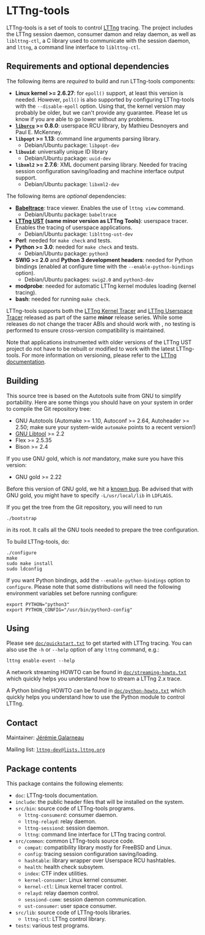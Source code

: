 LTTng-tools
===========

LTTng-tools is a set of tools to control [LTTng](https://lttng.org/)
tracing. The project includes the LTTng session daemon, consumer damon
and relay daemon, as well as `liblttng-ctl`, a C library used to
communicate with the session daemon, and `lttng`, a command line
interface to `liblttng-ctl`.


Requirements and optional dependencies
--------------------------------------

The following items are _required_ to build and run LTTng-tools
components:

  - **Linux kernel >= 2.6.27**: for `epoll()` support, at least this
    version is needed. However, `poll()` is also supported by
    configuring LTTng-tools with the `--disable-epoll` option. Using
    that, the kernel version may probably be older, but we can't provide
    any guarantee. Please let us know if you are able to go lower
    without any problems.
  - **[`liburcu`](http://www.liburcu.org/) >= 0.8.0**: userspace RCU library,
    by Mathieu Desnoyers and Paul E. McKenney.
  - **`libpopt` >= 1.13**:  command line arguments parsing library.
    - Debian/Ubuntu package: `libpopt-dev`
  - **`libuuid`**: universally unique ID library
    - Debian/Ubuntu package: `uuid-dev`
  - **`libxml2` >= 2.7.6**:  XML document parsing library. Needed for
    tracing session configuration saving/loading and machine interface
    output support.
    - Debian/Ubuntu package: `libxml2-dev`


The following items are _optional_ dependencies:

  - **[Babeltrace](https://lttng.org/babeltrace)**: trace viewer.
    Enables the use of `lttng view` command.
    - Debian/Ubuntu package: `babeltrace`
  - **[LTTng UST](https://lttng.org) (same minor version as LTTng Tools)**:
    userspace tracer. Enables the tracing of userspace applications.
    - Debian/Ubuntu package: `liblttng-ust-dev`
  - **Perl**: needed for `make check` and tests.
  - **Python >= 3.0**: needed for `make check` and tests.
    - Debian/Ubuntu package: `python3`
  - **SWIG >= 2.0** and **Python 3 development headers**: needed for
    Python bindings
    (enabled at configure time with the `--enable-python-bindings` option).
    - Debian/Ubuntu packages: `swig2.0` and `python3-dev`
  - **modprobe**: needed for automatic LTTng kernel modules loading
    (kernel tracing).
  - **bash**: needed for running `make check`.

LTTng-tools supports both the [LTTng Kernel Tracer](https://lttng.org)
and [LTTng Userspace Tracer](https://lttng.org) released as part of the same
**minor** release series. While some releases do not change the tracer ABIs and
should work with , no testing is performed to ensure cross-version compatibility
is maintained.

Note that applications instrumented with older versions of the LTTng UST project
do not have to be rebuilt or modified to work with the latest LTTng-tools.
For more information on versioning, please refer to the
[LTTng documentation](https://lttng.org/docs).

Building
--------

This source tree is based on the Autotools suite from GNU to simplify
portability. Here are some things you should have on your system in
order to compile the Git repository tree:

  - GNU Autotools (Automake >= 1.10, Autoconf >= 2.64,
    Autoheader >= 2.50; make sure your system-wide `automake` points to
    a recent version!)
  - [GNU Libtool](http://www.gnu.org/software/autoconf/) >= 2.2
  - Flex >= 2.5.35
  - Bison >= 2.4

If you use GNU gold, which is _not_ mandatory, make sure you have this
version:

  - GNU gold >= 2.22

Before this version of GNU gold, we hit a
[known bug](http://sourceware.org/bugzilla/show_bug.cgi?id=11317).
Be advised that with GNU gold, you might have to specify
`-L/usr/local/lib` in `LDFLAGS`.

If you get the tree from the Git repository, you will need to run

    ./bootstrap

in its root. It calls all the GNU tools needed to prepare the tree
configuration.

To build LTTng-tools, do:

    ./configure
    make
    sudo make install
    sudo ldconfig

If you want Python bindings, add the `--enable-python-bindings` option
to `configure`. Please note that some distributions will need the
following environment variables set before running configure:

    export PYTHON="python3"
    export PYTHON_CONFIG="/usr/bin/python3-config"


Using
-----

Please see [`doc/quickstart.txt`](doc/quickstart.txt) to get started
with LTTng tracing. You can also use the `-h` or `--help` option of
any `lttng` command, e.g.:

    lttng enable-event --help

A network streaming HOWTO can be found in
[`doc/streaming-howto.txt`](doc/streaming-howto.txt) which quickly
helps you understand how to stream a LTTng 2.x trace.

A Python binding HOWTO can be found in
[`doc/python-howto.txt`](doc/python-howto.txt) which quickly helps you
understand how to use the Python module to control LTTng.


Contact
-------

Maintainer: [Jérémie Galarneau](mailto:jeremie.galarneau@efficios.com)

Mailing list: [`lttng-dev@lists.lttng.org`](https://lttng.org/cgi-bin/mailman/listinfo/lttng-dev)


Package contents
----------------

This package contains the following elements:

  - `doc`: LTTng-tools documentation.
  - `include`: the public header files that will be installed on the system.
  - `src/bin`: source code of LTTng-tools programs.
    - `lttng-consumerd`: consumer daemon.
    - `lttng-relayd`: relay daemon.
    - `lttng-sessiond`: session daemon.
    - `lttng`: command line interface for LTTng tracing control.
  - `src/common`: common LTTng-tools source code.
    - `compat`: compatibility library mostly for FreeBSD and Linux.
    - `config`: tracing session configuration saving/loading.
    - `hashtable`: library wrapper over Userspace RCU hashtables.
    - `health`: health check subsytem.
    - `index`: CTF index utilities.
    - `kernel-consumer`: Linux kernel consumer.
    - `kernel-ctl`: Linux kernel tracer control.
    - `relayd`: relay daemon control.
    - `sessiond-comm`: session daemon communication.
    - `ust-consumer`: user space consumer.
  - `src/lib`: source code of LTTng-tools libraries.
    - `lttng-ctl`: LTTng control library.
  - `tests`: various test programs.
